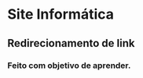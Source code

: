 <h1>Site Informática</h1>

 <H2>Redirecionamento de link</H2>

 <h3>Feito com objetivo de aprender.</h3>
